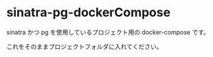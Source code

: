 # sinatra-pg-dockerCompose

sinatra かつ pg を使用しているプロジェクト用の docker-compose です。

これをそのままプロジェクトフォルダに入れてください。

